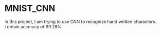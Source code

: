 # MNIST_CNN
In this project, I am trying to use CNN to recognize hand written characters. I obtain  accuracy of 99.28%
